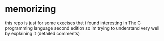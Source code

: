 # memorizing

this repo is just for some execises that i found interesting in The C programming language second edition so im trying to understand very well
by explaining it (detailed comments)
